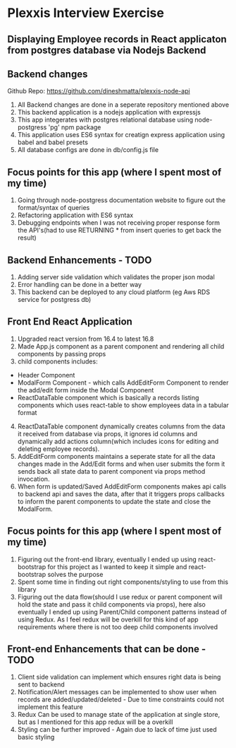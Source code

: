 # Plexxis Interview Exercise

## Displaying Employee records in React applicaton from postgres database via Nodejs Backend

## Backend changes

Github Repo: https://github.com/dineshmatta/plexxis-node-api

1) All Backend changes are done in a seperate repository mentioned above
2) This backend application is a nodejs application with expressjs 
3) This app integerates with postgres relational database using node-postgress 'pg' npm package
4) This application uses ES6 syntax for creatign express application using babel and babel presets
5) All database configs are done in db/config.js file

## Focus points for this app (where I spent most of my time)

1) Going through node-postgress documentation website to figure out the format/syntax of queries
2) Refactoring application with ES6 syntax
3) Debugging endpoints when I was not receiving proper response form the API's(had to use RETURNING * from insert queries to get back the result)

## Backend Enhancements - TODO

1) Adding server side validation which validates the proper json modal
2) Error handling can be done in a better way
3) This backend can be deployed to any cloud platform (eg Aws RDS service for postgress db)


## Front End React Application

1) Upgraded react version from 16.4 to latest 16.8
2) Made App.js component as a parent component and rendering all child components by passing props
3) child components includes:
  * Header Component
  * ModalForm Component - which calls AddEditForm Component to render the add/edit form inside the Modal Component
  * ReactDataTable component which is basically a records listing components which uses react-table to show employees data in a tabular format
4) ReactDataTable component dynamically creates columns from the data it received from database via props, it ignores id columns and dynamically add actions column(which includes icons for editing and deleting employee records).
5) AddEditForm components maintains a seperate state for all the data changes made in the Add/Edit forms and when user submits the form it sends back all state data to parent component via props method invocation.
6) When form is updated/Saved AddEditForm components makes api calls to backend api and saves the data, after that it triggers props callbacks to inform the parent components to update the state and close the ModalForm.


## Focus points for this app (where I spent most of my time)

1) Figuring out the front-end library, eventually I ended up using react-bootstrap for this project as I wanted to keep it simple and react-bootstrap solves the purpose
2) Spent some time in finding out right components/styling to use from this library
3) Figuring out the data flow(should I use redux or parent component will hold the state and pass it child components via props), here also eventually I ended up using Parent/Child component patterns instead of using Redux. As I feel redux will be overkill for this kind of app requirements where there is not too deep child components involved


## Front-end Enhancements that can be done - TODO

1) Client side validation can implement which ensures right data is being sent to backend
2) Notification/Alert messages can be implemented to show user when records are added/updated/deleted - Due to time constraints could not implement this feature
3) Redux Can be used to manage state of the application at single store, but as I mentioned for this app redux will be a overkill
4) Styling can be further improved - Again due to lack of time just used basic styling